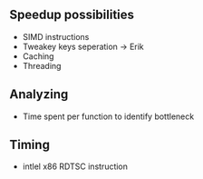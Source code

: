 ## Speedup possibilities
* SIMD instructions
* Tweakey keys seperation -> Erik
* Caching
* Threading

## Analyzing
* Time spent per function to identify bottleneck

## Timing
* intlel x86 RDTSC instruction